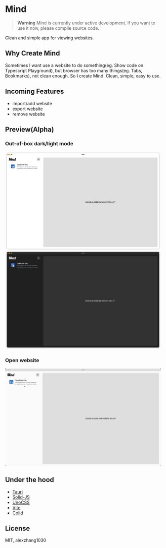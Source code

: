 # Mind

> **Warning**
> Mind is currently under active development. If you want to use it now, please compile source code.

Clean and simple app for viewing websites.

## Why Create Mind

Sometimes I want use a website to do something(eg. Show code on Typescript Playground), but browser has too many things(eg. Tabs, Bookmarks), not clean enough. So I create Mind. Clean, simple, easy to use.

## Incoming Features

- import/add website
- export website
- remove website

## Preview(Alpha)

### Out-of-box dark/light mode

![appearance](./docs/assets/appearance.png)

### Open website

![feature](./docs/assets/feature.gif)

## Under the hood

- [Tauri](https://github.com/tauri-apps/tauri)
- [Solid-JS](https://github.com/solidjs/solid)
- [UnoCSS](https://github.com/unocss/unocss)
- [Vite](https://github.com/vitejs/vite)
- [Colid](https://github.com/alexzhang1030/colid)

## License

MIT, alexzhang1030
